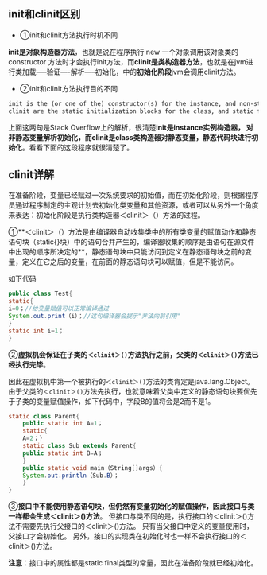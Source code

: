 ## init和clinit区别

* ①init和clinit方法执行时机不同

**init是对象构造器方法**，也就是说在程序执行 new 一个对象调用该对象类的 constructor 方法时才会执行init方法，而**clinit是类构造器方法**，也就是在jvm进行类加载—–验证—-解析—–初始化，中的**初始化阶段**jvm会调用clinit方法。

* ②init和clinit方法执行目的不同

```xml
init is the (or one of the) constructor(s) for the instance, and non-static field initialization. 
clinit are the static initialization blocks for the class, and static field initialization. 
```

上面这两句是Stack Overflow上的解析，很清楚**init是instance实例构造器， 对非静态变量解析初始化，而clinit是class类构造器对静态变量，静态代码块进行初始化**。看看下面的这段程序就很清楚了。

## clinit详解

在准备阶段，变量已经赋过一次系统要求的初始值，而在初始化阶段，则根据程序员通过程序制定的主观计划去初始化类变量和其他资源，或者可以从另外一个角度来表达：初始化阶段是执行类构造器＜clinit＞（）方法的过程。

①**＜clinit＞（）方法是由编译器自动收集类中的所有类变量的赋值动作和静态语句块（static{}块）中的语句合并产生的，编译器收集的顺序是由语句在源文件中出现的顺序所决定的**，静态语句块中只能访问到定义在静态语句块之前的变量，定义在它之后的变量，在前面的静态语句块可以赋值，但是不能访问。

如下代码

```java
public class Test{
static{
i=0；//给变量赋值可以正常编译通过
System.out.print（i）；//这句编译器会提示"非法向前引用"
}
static int i=1；
}
```

②**虚拟机会保证在子类的`＜clinit＞()`方法执行之前，父类的`＜clinit＞()`方法已经执行完毕**。

 因此在虚拟机中第一个被执行的`＜clinit＞()`方法的类肯定是java.lang.Object。由于父类的`＜clinit＞()`方法先执行，也就意味着父类中定义的静态语句块要优先于子类的变量赋值操作，如下代码中，字段B的值将会是2而不是1。

```java
static class Parent{
    public static int A=1；
    static{
    A=2；}
    static class Sub extends Parent{
    public static int B=A；
    }
    public static void main（String[]args）{
    System.out.println（Sub.B）；
    }
}
```

③**接口中不能使用静态语句块，但仍然有变量初始化的赋值操作，因此接口与类一样都会生成＜clinit＞()方法**。 但接口与类不同的是，执行接口的＜clinit＞()方法不需要先执行父接口的＜clinit＞()方法。 只有当父接口中定义的变量使用时，父接口才会初始化。 另外，接口的实现类在初始化时也一样不会执行接口的＜clinit＞()方法。 

**注意**：接口中的属性都是static final类型的常量，因此在准备阶段就已经初始化。